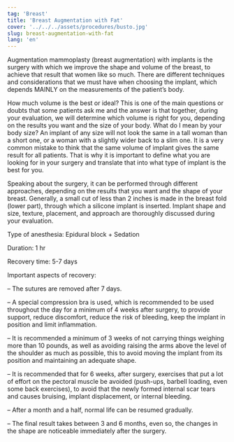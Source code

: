 ```yaml
---
tag: 'Breast'
title: 'Breast Augmentation with Fat'
cover: '../../../assets/procedures/busto.jpg'
slug: breast-augmentation-with-fat
lang: 'en'
---
```


Augmentation mammoplasty (breast augmentation) with implants is the surgery with which we improve the shape and volume of the breast, to achieve that result that women like so much. There are different techniques and considerations that we must have when choosing the implant, which depends MAINLY on the measurements of the patient’s body.

How much volume is the best or ideal? This is one of the main questions or doubts that some patients ask me and the answer is that together, during your evaluation, we will determine which volume is right for you, depending on the results you want and the size of your body. What do I mean by your body size? An implant of any size will not look the same in a tall woman than a short one, or a woman with a slightly wider back to a slim one. It is a very common mistake to think that the same volume of implant gives the same result for all patients. That is why it is important to define what you are looking for in your surgery and translate that into what type of implant is the best for you.

Speaking about the surgery, it can be performed through different approaches, depending on the results that you want and the shape of your breast. Generally, a small cut of less than 2 inches is made in the breast fold (lower part), through which a silicone implant is inserted. Implant shape and size, texture, placement, and approach are thoroughly discussed during your evaluation.

Type of anesthesia: Epidural block + Sedation

Duration: 1 hr

Recovery time: 5-7 days

Important aspects of recovery:

– The sutures are removed after 7 days.

– A special compression bra is used, which is recommended to be used throughout the day for a minimum of 4 weeks after surgery, to provide support, reduce discomfort, reduce the risk of bleeding, keep the implant in position and limit inflammation.

– It is recommended a minimum of 3 weeks of not carrying things weighing more than 10 pounds, as well as avoiding raising the arms above the level of the shoulder as much as possible, this to avoid moving the implant from its position and maintaining an adequate shape.

– It is recommended that for 6 weeks, after surgery, exercises that put a lot of effort on the pectoral muscle be avoided (push-ups, barbell loading, even some back exercises), to avoid that the newly formed internal scar tears and causes bruising, implant displacement, or internal bleeding.

– After a month and a half, normal life can be resumed gradually.

– The final result takes between 3 and 6 months, even so, the changes in the shape are noticeable immediately after the surgery.
